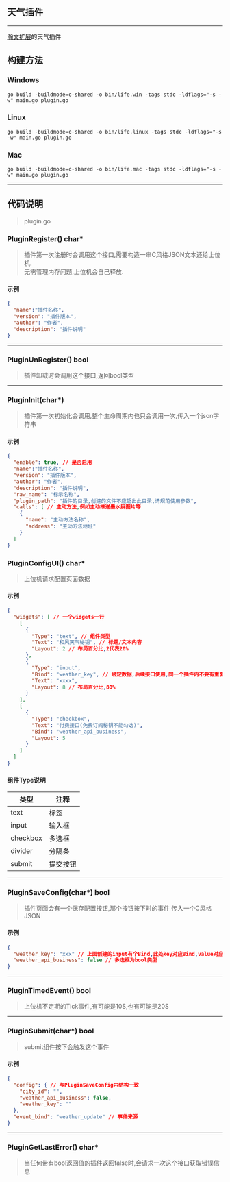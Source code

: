 ## 天气插件
---
[瀚文扩展](https://github.com/Huiyicc/HelloWord_HY)的天气插件

## 构建方法

### Windows
```shell
go build -buildmode=c-shared -o bin/life.win -tags stdc -ldflags="-s -w" main.go plugin.go
```
### Linux
```shell
go build -buildmode=c-shared -o bin/life.linux -tags stdc -ldflags="-s -w" main.go plugin.go
```

### Mac
```shell
go build -buildmode=c-shared -o bin/life.mac -tags stdc -ldflags="-s -w" main.go plugin.go
```

---

## 代码说明

> plugin.go

### PluginRegister() char*
> 插件第一次注册时会调用这个接口,需要构造一串C风格JSON文本还给上位机.  
> 无需管理内存问题,上位机会自己释放.

#### 示例
```json
{
  "name":"插件名称",
  "version": "插件版本",
  "author": "作者",
  "description": "插件说明"
}
```

---

### PluginUnRegister() bool
> 插件卸载时会调用这个接口,返回bool类型

---

### PluginInit(char*)
> 插件第一次初始化会调用,整个生命周期内也只会调用一次,传入一个json字符串

#### 示例
```json
{
  "enable": true, // 是否启用
  "name":"插件名称",
  "version": "插件版本",
  "author": "作者",
  "description": "插件说明",
  "raw_name": "标示名称",
  "plugin_path": "插件的目录,创建的文件不应超出此目录,请规范使用参数",
  "calls": [ // 主动方法,例如主动推送墨水屏图片等
    {
      "name": "主动方法名称",
      "address": "主动方法地址"
    }
  ]
}
```

### PluginConfigUI() char*

> 上位机请求配置页面数据

#### 示例
```json
{
  "widgets": [ // 一个widgets一行
    [
      {
        "Type": "text", // 组件类型
        "Text": "和风天气秘钥", // 标题/文本内容
        "Layout": 2 // 布局百分比,2代表20%
      },
      {
        "Type": "input",
        "Bind": "weather_key", // 绑定数据,后续接口使用,同一个插件内不要有重复bind
        "Text": "xxxx",
        "Layout": 8 // 布局百分比,80%
      }
    ],
    [
      {
        "Type": "checkbox",
        "Text": "付费接口(免费订阅秘钥不能勾选)",
        "Bind": "weather_api_business",
        "Layout": 5
      }
    ]
  ]
}
```

#### 组件Type说明
| 类型 | 注释   |
|----|------|
|text| 标签   |
|input| 输入框  |
|checkbox| 多选框  |
|divider| 分隔条  |
|submit| 提交按钮 |

---

### PluginSaveConfig(char*) bool

> 插件页面会有一个保存配置按钮,那个按钮按下时的事件
> 传入一个C风格JSON

#### 示例

```json
{
  "weather_key": "xxx" // 上面创建的input有个Bind,此处key对应Bind,value对应编辑框内的数据
  "weather_api_business": false // 多选框为bool类型
}
```
---

### PluginTimedEvent() bool

> 上位机不定期的Tick事件,有可能是10S,也有可能是20S

---
### PluginSubmit(char*) bool

> submit组件按下会触发这个事件

#### 示例
```json
{
  "config": { // 与PluginSaveConfig内结构一致
    "city_id": "",
    "weather_api_business": false,
    "weather_key": ""
  },
  "event_bind": "weather_update" // 事件来源
}
```

---

### PluginGetLastError() char*

> 当任何带有bool返回值的插件返回false时,会请求一次这个接口获取错误信息
